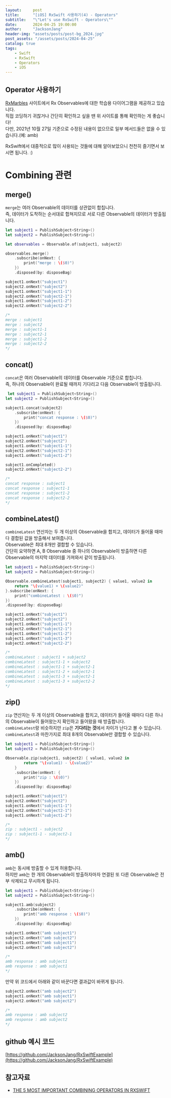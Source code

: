 ```yaml
---
layout:     post
title:      "[iOS] RxSwift 사용하기(4) - Operators"
subtitle:   "\"Let's use RxSwift - Operators\""
date:       2024-04-25 19:00:00
author:     "JacksonJang"
header-img: "assets/posts/post-bg_2024.jpg"
post_assets: "/assets/posts/2024-04-25"
catalog: true
tags:
    - Swift
    - RxSwift
    - Operators
    - iOS
---
```


## Operator 사용하기
[RxMarbles](https://rxmarbles.com/) 사이트에서 Rx Observables에 대한 학습용 다이어그램을 제공하고 있습니다.
<br />
직접 코딩하기 귀찮거나 간단히 확인하고 싶을 땐 위 사이트를 통해 확인하는 게 좋습니다!
<br />
다만, 2021년 10월 27일 기준으로 수정된 내용이 없으므로 일부 메서드들은 없을 수 있습니다.(예: amb)

RxSwift에서 대중적으로 많이 사용되는 것들에 대해 알아보았으니 천천히 즐기면서 보시면 됩니다. :)

# Combining 관련

## merge()
`merge`는 여러 Observable의 데이터를 상관없이 합칩니다.
<br />즉, 데이터가 도착하는 순서대로 합쳐지므로 서로 다른 Observable의 데이터가 방출됩니다.

```swift
let subject1 = PublishSubject<String>()
let subject2 = PublishSubject<String>()

let observables = Observable.of(subject1, subject2)

observables.merge()
    .subscribe(onNext: {
        print("merge : \($0)")
    })
    .disposed(by: disposeBag)

subject1.onNext("subject1")
subject2.onNext("subject2")
subject1.onNext("subject1-1")
subject2.onNext("subject2-1")
subject1.onNext("subject1-2")
subject2.onNext("subject2-2")

/*
merge : subject1
merge : subject2
merge : subject1-1
merge : subject2-1
merge : subject1-2
merge : subject2-2
*/
```

## concat()
`concat`은 여러 Observable의 데이터를 Observable 기준으로 합칩니다.
<br />
즉, 하나의 Observable이 완료될 때까지 기다리고 다음 Observable이 방출됩니다.

```swift
 let subject1 = PublishSubject<String>()
let subject2 = PublishSubject<String>()

subject1.concat(subject2)
    .subscribe(onNext: {
        print("concat response : \($0)")
    })
    .disposed(by: disposeBag)

subject1.onNext("subject1")
subject2.onNext("subject2")
subject1.onNext("subject1-1")
subject2.onNext("subject2-1")
subject1.onNext("subject1-2")

subject1.onCompleted()
subject2.onNext("subject2-2")

/*
concat response : subject1
concat response : subject1-1
concat response : subject1-2
concat response : subject2-2
*/
```

## combineLatest()
`combineLatest` 연산자는 두 개 이상의 Observable을 합치고, 데이터가 들어올 때마다 결합된 값을 방출해서 보여줍니다.
<br />
Observable은 최대 8개만 결합할 수 있습니다.
<br />
간단히 요약하면 A, B Observable 중 하나의 Observable이 방출하면 다른 Observable의 마지막 데이터를 가져와서 같이 방출됩니다.

```swift
let subject1 = PublishSubject<String>()
let subject2 = PublishSubject<String>()

Observable.combineLatest(subject1, subject2) { value1, value2 in
    return "\(value1) + \(value2)"
}.subscribe(onNext: {
    print("combineLatest : \($0)")
})
.disposed(by: disposeBag)

subject1.onNext("subject1")
subject2.onNext("subject2")
subject1.onNext("subject1-1")
subject2.onNext("subject2-1")
subject1.onNext("subject1-2")
subject1.onNext("subject1-3")
subject2.onNext("subject2-2")

/*
combineLatest : subject1 + subject2
combineLatest : subject1-1 + subject2
combineLatest : subject1-1 + subject2-1
combineLatest : subject1-2 + subject2-1
combineLatest : subject1-3 + subject2-1
combineLatest : subject1-3 + subject2-2
*/
```

## zip()
`zip` 연산자는 두 개 이상의 Observable을 합치고, 데이터가 들어올 때마다 다른 하나의 Observable이 들어왔는지 확인하고 들어왔을 때 방출합니다.
<br />
`combineLatest`랑 비슷하지만 `zip`은 **기다리는 것**에서 차이가 난다고 볼 수 있습니다.
`combineLatest`과 마찬가지로 최대 8개의 Observable만 결합할 수 있습니다.

```swift
let subject1 = PublishSubject<String>()
let subject2 = PublishSubject<String>()

Observable.zip(subject1, subject2) { value1, value2 in
        return "\(value1) - \(value2)"
    }
    .subscribe(onNext: {
        print("zip : \($0)")
    })
    .disposed(by: disposeBag)

subject1.onNext("subject1")
subject2.onNext("subject2")
subject1.onNext("subject1-1")
subject2.onNext("subject2-1")
subject1.onNext("subject1-2")

/*
zip : subject1 - subject2
zip : subject1-1 - subject2-1
*/
```

## amb()
`amb`는 동시에 방출할 수 있게 허용합니다. 
<br />
하지만 `amb`는 한 개의 Observable이 방출하자마자 연결된 또 다른 Observable은 전부 삭제되고 무시하게 됩니다.

```swift
let subject1 = PublishSubject<String>()
let subject2 = PublishSubject<String>()

subject1.amb(subject2)
    .subscribe(onNext: {
        print("amb response : \($0)")
    })
    .disposed(by: disposeBag)

subject1.onNext("amb subject1")
subject2.onNext("amb subject2")
subject1.onNext("amb subject1")
subject2.onNext("amb subject2")

/*
amb response : amb subject1
amb response : amb subject1
*/
```
만약 위 코드에서 아래와 같이 바꾼다면 결과값이 바뀌게 됩니다.
```swift
subject2.onNext("amb subject2")
subject1.onNext("amb subject1")
subject2.onNext("amb subject2")

/*
amb response : amb subject2
amb response : amb subject2
*/
```

## github 예시 코드
[https://github.com/JacksonJang/RxSwiftExample](https://github.com/JacksonJang/RxSwiftExample)

## 참고자료
- [THE 5 MOST IMPORTANT COMBINING OPERATORS IN RXSWIFT](https://andreaslydemann.com/the-5-most-important-combining-operators-in-rxswift/)